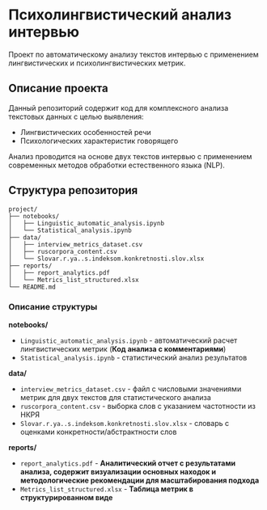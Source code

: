 # Психолингвистический анализ интервью

Проект по автоматическому анализу текстов интервью с применением лингвистических и психолингвистических метрик.

## Описание проекта

Данный репозиторий содержит код для комплексного анализа текстовых данных с целью выявления:
- Лингвистических особенностей речи
- Психологических характеристик говорящего

Анализ проводится на основе двух текстов интервью с применением современных методов обработки естественного языка (NLP).


## Структура репозитория

```tree
project/
├── notebooks/
│   ├── Linguistic_automatic_analysis.ipynb
│   └── Statistical_analysis.ipynb
├── data/
│   ├── interview_metrics_dataset.csv
│   ├── ruscorpora_content.csv
│   └── Slovar.r.ya..s.indeksom.konkretnosti.slov.xlsx
├── reports/
│   ├── report_analytics.pdf
│   └── Metrics_list_structured.xlsx
└── README.md
```

### Описание структуры

**notebooks/**
- `Linguistic_automatic_analysis.ipynb` - автоматический расчет лингвистических метрик (**Код анализа с комментариями**)
- `Statistical_analysis.ipynb` - статистический анализ результатов

**data/**
- `interview_metrics_dataset.csv` - файл с числовыми значениями метрик для двух текстов для статистического анализа
- `ruscorpora_content.csv` - выборка слов с указанием частотности из НКРЯ
- `Slovar.r.ya..s.indeksom.konkretnosti.slov.xlsx` - словарь с оценками конкретности/абстрактности слов

**reports/**
- `report_analytics.pdf` - **Аналитический отчет с результатами анализа, содержит визуализации основных находок и методологические рекомендации для масштабирования подхода**
- `Metrics_list_structured.xlsx` - **Таблица метрик в структурированном виде**
